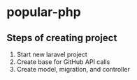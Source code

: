 # popular-php
 
## Steps of creating project
1. Start new laravel project
2. Create base for GitHub API calls
3. Create model, migration, and controller